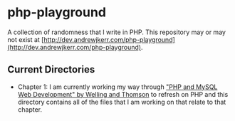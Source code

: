 php-playground
==============

A collection of randomness that I write in PHP. This repository may or may not exist at [http://dev.andrewjkerr.com/php-playground](http://dev.andrewjkerr.com/php-playground).

Current Directories
-------------------

* Chapter 1: I am currently working my way through ["PHP and MySQL Web Development" by Welling and Thomson](http://www.amazon.com/MySQL-Development-Edition-Developers-Library-ebook/dp/B000VMBXEY) to refresh on PHP and this directory contains all of the files that I am working on that relate to that chapter.
